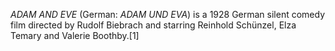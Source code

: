 _ADAM AND EVE_ (German: _ADAM UND EVA_) is a 1928 German silent comedy film directed by Rudolf Biebrach and starring Reinhold Schünzel, Elza Temary and Valerie Boothby.[1]
